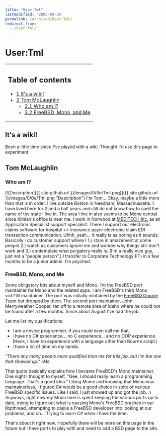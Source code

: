 ```yaml
---
title: "User:Tml"
lastmodified: '2005-04-30'
permalink: /archived/User:Tml/
redirect_from:
  - /User:Tml/
---
```


User:Tml
========

<table>
<col width="100%" />
<tbody>
<tr class="odd">
<td align="left"><h2>Table of contents</h2>
<ul>
<li><a href="#its-a-wiki">1 It's a wiki!</a></li>
<li><a href="#tom-mclaughlin">2 Tom McLaughlin</a>
<ul>
<li><a href="#who-am-i">2.1 Who am I?</a></li>
<li><a href="#freebsd-mono-and-me">2.2 FreeBSD, Mono, and Me</a></li>
</ul></li>
</ul></td>
</tr>
</tbody>
</table>

It's a wiki!
------------

Been a little time since I've played with a wiki. Thought I'd use this page to experiment

Tom McLaughlin
--------------

### Who am I?

[![Description]({{ site.github.url }}/images/0/0e/Tml.png)]({{ site.github.url }}/images/0/0e/Tml.png "Description") I'm Tom... Okay, maybe a little more than that is in order. I live outside Boston in Needham, Massachussetts. I have lived here for 2 and a half years and still do not know how to spell the name of the state I live in. The area I live in also seems to be Mono central since Ximian's office is near me. I work in Norwood at [MEDITECH Inc.](http://www.meditech.com) as an Application Specialist support specialist. There I support our electronic claims software for hospital \<-\> insurance payor electronic claim EDI transaction communication. Uhhh, yeah... It really is as boring as it sounds. Basically I do customer support where I 1.) stare in amazement at some people 2.) watch as customers ignore me and wonder why things still don't work and 3.) contemplate what purgatory really is. (I'm a really nice guy, just not a "people person".) I transfer to Corporate Technology (IT) in a few months to be a junior admin. I'm psyched.

### FreeBSD, Mono, and Me

Some obligatory bits about myself and Mono. I'm the FreeBSD port maintainer for Mono and the related apps. I am FreeBSD's third Mono victi\^W maintainer. The port was initially mintained by the [FreeBSD Gnome Team](http://www.freebsd.org/gnome) but dropped by them. The second port maintainer, John Merryweather Cooper, ran off to a remote area of Idaho where he could not be found after a few months. Since about August I've had the job.

 Let me list my qualifications:

-   I am a novice programmer, if you could even call me that.
-   I have no C\# experience... no C experience... and no OOP experience.
    (Heck, I have no experience with a language other than Bourne script.)
-   I have a lot of time on my hands.

*"There any many people more qualified than me for this job, but I'm the one that showed up." -Me*

That quote basically explains how I became FreeBSD's Mono maintainer. One night I thought to myself, "Gee, I should really learn a programming language. That's a good idea." Liking Muine and knowing that Mono was maintainerless, I figured C\# would be a good choice in spite of various FreeBSD specific issues. Like I said, I just showed up and got the job. :) Anyways, right now my Mono time is spent keeping the various ports up to date, trying to figure out what is causing Mono's FreeBSD crashes in our libpthread, attempting to cajole a FreeBSD developer into looking at our problems, and oh... Trying to learn C\# when I have the time.

That's about it right now. Hopefully there will be more on this page in the future but I have ports to play with and need to add a BSD page to the site.

